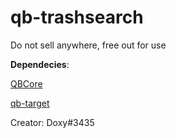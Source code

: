 # qb-trashsearch

Do not sell anywhere, free out for use

**Dependecies**:

[QBCore](https://github.com/qbcore-framework])

[qb-target](https://github.com/BerkieBb/qb-target)

Creator: Doxy#3435